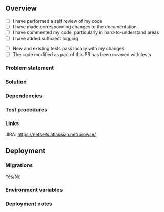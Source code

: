 ## Overview
- [ ] I have performed a self review of my code
- [ ] I have made corresponding changes to the documentation
- [ ] I have commented my code, particularly in hard-to-understand areas
- [ ] I have added sufficient logging
<!-- Remove the below if this project doesn't have tests (maybe it should?) -->
- [ ] New and existing tests pass locally with my changes
- [ ] The code modified as part of this PR has been covered with tests

### Problem statement
<!-- Description of the problem -->

### Solution
<!-- Description of the changes that resolved the above issue -->

### Dependencies
<!-- Other PRs that this PR depends on -->

### Test procedures
<!-- Step by step guide for testing this PR -->

### Links

JIRA: https://netsells.atlassian.net/browse/<!--JIRAID-->

## Deployment

### Migrations
Yes/No

### Environment variables
<!-- A list of any new/changed environment variables and where to find the correct value -->
<!-- Don't put keys in here. Place them in 1password or Slack -->

### Deployment notes
<!-- Any additional notes about deployment, such as one-off artisan commands that should be run or new cron jobs -->
